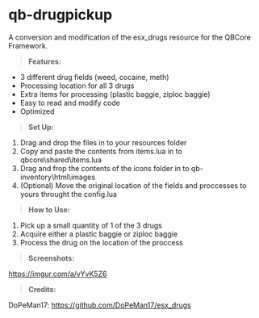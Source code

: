 # qb-drugpickup
A conversion and modification of the esx_drugs resource for the QBCore Framework.

> **Features:**
* 3 different drug fields (weed, cocaine, meth)
* Processing location for all 3 drugs
* Extra items for processing (plastic baggie, ziploc baggie)
* Easy to read and modify code
* Optimized

> **Set Up:**

1. Drag and drop the files in to your resources folder
2. Copy and paste the contents from items.lua in to qbcore\shared\items.lua
3. Drag and frop the contents of the icons folder in to qb-inventory\html\images
4. (Optional) Move the original location of the fields and proccesses to yours throught the config.lua

> **How to Use:**
1. Pick up a small quantity of 1 of the 3 drugs
2. Acquire either a plastic baggie or ziploc baggie
3. Process the drug on the location of the proccess

> **Screenshots:**

https://imgur.com/a/vYvK5Z6

> **Credits:**

DoPeMan17: https://github.com/DoPeMan17/esx_drugs
